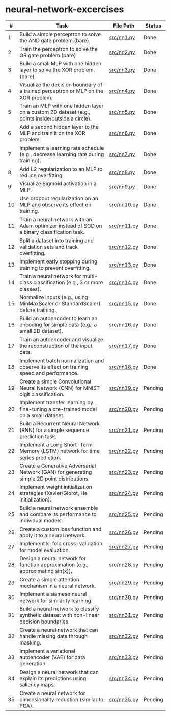 # neural-network-excercises

| #  | Task                                                                                          | File Path       | Status |
|----|-----------------------------------------------------------------------------------------------|-----------------|--------|
| 1  | Build a simple perceptron to solve the AND gate problem.(bare)                                       | [src/nn1.py](src/nn1.py)    | Done |
| 2  | Train the perceptron to solve the OR gate problem.(bare)                                            | [src/nn2.py](src/nn2.py)    | Done |
| 3  | Build a small MLP with one hidden layer to solve the XOR problem.(bare)                              | [src/nn3.py](src/nn3.py)    | Done |
| 4  | Visualize the decision boundary of a trained perceptron or MLP on the XOR problem.            | [src/nn4.py](src/nn4.py)    | Done |
| 5  | Train an MLP with one hidden layer on a custom 2D dataset (e.g., points inside/outside a circle). | [src/nn5.py](src/nn5.py)    | Done |
| 6  | Add a second hidden layer to the MLP and train it on the XOR problem.                          | [src/nn6.py](src/nn6.py)    | Done |
| 7  | Implement a learning rate schedule (e.g., decrease learning rate during training).            | [src/nn7.py](src/nn7.py)    | Done |
| 8  | Add L2 regularization to an MLP to reduce overfitting.                                         | [src/nn8.py](src/nn8.py)    | Done |
| 9  | Visualize Sigmoid activation in a MLP.                                                         | [src/nn9.py](src/nn9.py)    | Done |
| 10 | Use dropout regularization on an MLP and observe its effect on training.                       | [src/nn10.py](src/nn10.py)  | Done |
| 11 | Train a neural network with an Adam optimizer instead of SGD on a binary classification task. | [src/nn11.py](src/nn11.py)  | Done |
| 12 | Split a dataset into training and validation sets and track overfitting.                      | [src/nn12.py](src/nn12.py)  | Done |
| 13 | Implement early stopping during training to prevent overfitting.                              | [src/nn13.py](src/nn13.py)  | Done |
| 14 | Train a neural network for multi-class classification (e.g., 3 or more classes).              | [src/nn14.py](src/nn14.py)  | Done |
| 15 | Normalize inputs (e.g., using MinMaxScaler or StandardScaler) before training.               | [src/nn15.py](src/nn15.py)  | Done |
| 16 | Build an autoencoder to learn an encoding for simple data (e.g., a small 2D dataset).         | [src/nn16.py](src/nn16.py)  | Done |
| 17 | Train an autoencoder and visualize the reconstruction of the input data.                      | [src/nn17.py](src/nn17.py)  | Done |
| 18 | Implement batch normalization and observe its effect on training speed and performance. | [src/nn18.py](src/nn18.py) | Done |
| 19 | Create a simple Convolutional Neural Network (CNN) for MNIST digit classification. | [src/nn19.py](src/nn19.py) | Pending |
| 20 | Implement transfer learning by fine-tuning a pre-trained model on a small dataset. | [src/nn20.py](src/nn20.py) | Pending |
| 21 | Build a Recurrent Neural Network (RNN) for a simple sequence prediction task. | [src/nn21.py](src/nn21.py) | Pending |
| 22 | Implement a Long Short-Term Memory (LSTM) network for time series prediction. | [src/nn22.py](src/nn22.py) | Pending |
| 23 | Create a Generative Adversarial Network (GAN) for generating simple 2D point distributions. | [src/nn23.py](src/nn23.py) | Pending |
| 24 | Implement weight initialization strategies (Xavier/Glorot, He initialization). | [src/nn24.py](src/nn24.py) | Pending |
| 25 | Build a neural network ensemble and compare its performance to individual models. | [src/nn25.py](src/nn25.py) | Pending |
| 26 | Create a custom loss function and apply it to a neural network. | [src/nn26.py](src/nn26.py) | Pending |
| 27 | Implement k-fold cross-validation for model evaluation. | [src/nn27.py](src/nn27.py) | Pending |
| 28 | Design a neural network for function approximation (e.g., approximating sin(x)). | [src/nn28.py](src/nn28.py) | Pending |
| 29 | Create a simple attention mechanism in a neural network. | [src/nn29.py](src/nn29.py) | Pending |
| 30 | Implement a siamese neural network for similarity learning. | [src/nn30.py](src/nn30.py) | Pending |
| 31 | Build a neural network to classify synthetic dataset with non-linear decision boundaries. | [src/nn31.py](src/nn31.py) | Pending |
| 32 | Create a neural network that can handle missing data through masking. | [src/nn32.py](src/nn32.py) | Pending |
| 33 | Implement a variational autoencoder (VAE) for data generation. | [src/nn33.py](src/nn33.py) | Pending |
| 34 | Design a neural network that can explain its predictions using saliency maps. | [src/nn34.py](src/nn34.py) | Pending |
| 35 | Create a neural network for dimensionality reduction (similar to PCA). | [src/nn35.py](src/nn35.py) | Pending |
